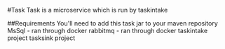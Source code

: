 #Task
Task is a microservice which is run by taskintake 

##Requirements 
You'll need to add this task jar to your maven repository 
MsSql - ran through docker 
rabbitmq - ran through docker 
taskintake project
tasksink project

